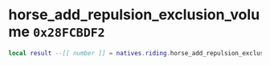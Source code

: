 # horse_add_repulsion_exclusion_volume `0x28FCBDF2`

```lua
local result --[[ number ]] = natives.riding.horse_add_repulsion_exclusion_volume(_unk0 --[[ number ]])
```
